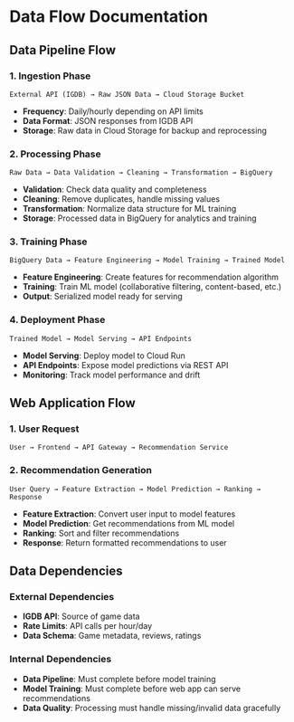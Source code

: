 # Data Flow Documentation

## Data Pipeline Flow

### 1. Ingestion Phase

```text
External API (IGDB) → Raw JSON Data → Cloud Storage Bucket
```

- **Frequency**: Daily/hourly depending on API limits
- **Data Format**: JSON responses from IGDB API
- **Storage**: Raw data in Cloud Storage for backup and reprocessing

### 2. Processing Phase

```text
Raw Data → Data Validation → Cleaning → Transformation → BigQuery
```

- **Validation**: Check data quality and completeness
- **Cleaning**: Remove duplicates, handle missing values
- **Transformation**: Normalize data structure for ML training
- **Storage**: Processed data in BigQuery for analytics and training

### 3. Training Phase

```text
BigQuery Data → Feature Engineering → Model Training → Trained Model
```

- **Feature Engineering**: Create features for recommendation algorithm
- **Training**: Train ML model (collaborative filtering, content-based, etc.)
- **Output**: Serialized model ready for serving

### 4. Deployment Phase

```text
Trained Model → Model Serving → API Endpoints
```

- **Model Serving**: Deploy model to Cloud Run
- **API Endpoints**: Expose model predictions via REST API
- **Monitoring**: Track model performance and drift

## Web Application Flow

### 1. User Request

```text
User → Frontend → API Gateway → Recommendation Service
```

### 2. Recommendation Generation

```text
User Query → Feature Extraction → Model Prediction → Ranking → Response
```

- **Feature Extraction**: Convert user input to model features
- **Model Prediction**: Get recommendations from ML model
- **Ranking**: Sort and filter recommendations
- **Response**: Return formatted recommendations to user

## Data Dependencies

### External Dependencies

- **IGDB API**: Source of game data
- **Rate Limits**: API calls per hour/day
- **Data Schema**: Game metadata, reviews, ratings

### Internal Dependencies

- **Data Pipeline**: Must complete before model training
- **Model Training**: Must complete before web app can serve recommendations
- **Data Quality**: Processing must handle missing/invalid data gracefully
